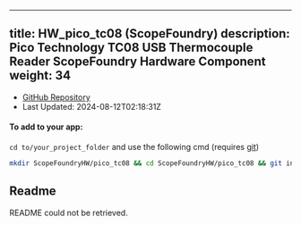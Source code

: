 
---
title: HW_pico_tc08 (ScopeFoundry)
description: Pico Technology TC08 USB Thermocouple Reader ScopeFoundry Hardware Component
weight: 34
---
- [GitHub Repository](https://github.com/ScopeFoundry/HW_pico_tc08)
- Last Updated: 2024-08-12T02:18:31Z


#### To add to your app:

`cd to/your_project_folder` and use the following cmd (requires [git](/docs/100_development/20_git/))

```bash
mkdir ScopeFoundryHW/pico_tc08 && cd ScopeFoundryHW/pico_tc08 && git init --initial-branch=master && git remote add upstream_ScopeFoundry https://github.com/ScopeFoundry/HW_pico_tc08 && git pull upstream_ScopeFoundry master && cd ../..
```

## Readme
README could not be retrieved.

